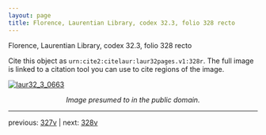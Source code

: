 ```yaml
---
layout: page
title: Florence, Laurentian Library, codex 32.3, folio 328 recto
---
```


Florence, Laurentian Library, codex 32.3, folio 328 recto

Cite this object as `urn:cite2:citelaur:laur32pages.v1:328r`.  The full image is linked to a citation tool you can use to cite regions of the image.

[![laur32_3_0663](http://www.homermultitext.org/iipsrv?IIIF=/project/homer/pyramidal/deepzoom/citelaur/laur32imgs/v1/laur32_3_0663.tif/full/800,/0/default.jpg)](http://www.homermultitext.org/ict2/?urn=urn:cite2:citelaur:laur32imgs.v1:laur32_3_0663) 

<p style="text-align: center; font-style: italic;">Image presumed to in the public domain.</p>

---

previous: [327v](../327v/) | next: [328v](../328v/)